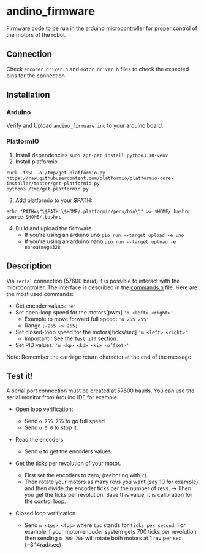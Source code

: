 # andino_firmware

Firmware code to be run in the arduino microcontroller for proper control of the motors of the robot.

## Connection

Check `encoder_driver.h` and `motor_driver.h` files to check the expected pins for the connection.

## Installation

### Arduino
Verify and Upload `andino_firmware.ino` to your arduino board.

### PlatformIO
1. Install dependencies `sudo apt-get install python3.10-venv`
2. Install platformio
```
curl -fsSL -o /tmp/get-platformio.py https://raw.githubusercontent.com/platformio/platformio-core-installer/master/get-platformio.py
python3 /tmp/get-platformio.py
```
3. Add platformio to your $PATH:
```
echo "PATH=\"\$PATH:\$HOME/.platformio/penv/bin\"" >> $HOME/.bashrc
source $HOME/.bashrc
```
4. Build and upload the firmware
   - If you're using an arduino uno `pio run --target upload -e uno`
   - If you're using an arduino nano `pio run --target upload -e nanoatmega328`

## Description

Via `serial` connection (57600 baud) it is possible to interact with the microcontroller. The interface is described in the [commands.h](src/commands.h) file. Here are the most used commands:


 - Get encoder values: `'e'`
 - Set open-loop speed for the motors[pwm] `'o <left> <right>'`
   - Example to move forward full speed: `'o 255 255'` 
   - Range `[-255 -> 255]`
 - Set closed-loop speed for the motors[ticks/sec] `'m <left> <right>'`
   - Important!: See the `Test it!` section.
 - Set PID values: `'u <kp> <kd> <ki> <offset>'`

Note: Remember the carriage return character at the end of the message.


## Test it!

A serial port connection must be created at 57600 bauds. You can use the serial monitor from Arduino IDE for example.

* Open loop verification:
  - Send `o 255 255` to go full speed
  - Send `o 0 0` to stop it.

* Read the encoders
  - Send `e` to get the encoders values.

* Get the ticks per revolution of your motor.
  - First set the encoders to zero, (reeboting with `r`).
  - Then rotate your motors as many revs you want,(say 10 for example) and then divide the encoder ticks per the number of revs. -> Then you get the ticks per revolution. Save this value, it is calibration for the control loop.

* Closed loop verification
  - Send `m <tps> <tps>` where `tps` stands for `ticks per second`. For example if your motor-encoder system gets 700 ticks per revolution then sending `m 700 700` will rotate both motors at 1 rev per sec. (~3.14rad/sec)
